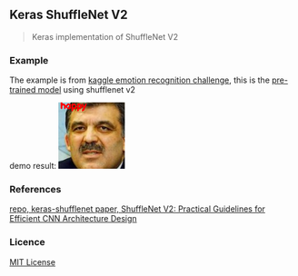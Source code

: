## Keras ShuffleNet V2
> Keras implementation of ShuffleNet V2

### Example
The example is from  [kaggle emotion recognition challenge](https://www.kaggle.com/c/challenges-in-representation-learning-facial-expression-recognition-challenge), this is the [pre-trained model](./weights/shufflenetv2_emotion_recogn.h5) using shufflenet v2

demo result:
![demo](./images/a_emo.png)

### References
[repo, keras-shufflenet
](https://github.com/scheckmedia/keras-shufflenet)
[paper, ShuffleNet V2: Practical Guidelines for Efficient CNN Architecture Design](https://arxiv.org/abs/1807.11164)

### Licence
[MIT License](https://opensource.org/licenses/MIT)
